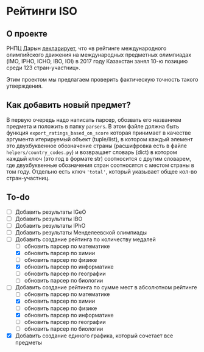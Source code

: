 # Рейтинги ISO

## О проекте

РНПЦ Дарын [декларирует](https://daryn.kz/о-центре/), что «в рейтинге международного олимпийского движения на международных предметных олимпиадах (IMO, IPHO, ICHO, IBO, IOI) в 2017 году Казахстан занял 10-ю позицию среди 123 стран-участниц».

Этим проектом мы предлагаем проверить фактическую точность такого утверждения.

## Как добавить новый предмет?

В первую очередь надо написать парсер, обозвать его названием предмета и положить в папку `parsers`. В этом файле должна быть функция `export_ratings_based_on_score` которая принимает в качестве аргумента итерируемый объект (tuple/list), в котором каждый элемент это двухбуквенное обозначение страны (расшифровка есть в файле `helpers/country_codes.py`) и возвращает словарь (dict) в котором каждый ключ (это год в формате str) соотносится с другим словарем, где двухбуквенные обозначения стран соотносятся с местом страны в том году. Отдельно есть ключ `'total'`, который указывает общее кол-во стран-участниц.

## To-do

- [ ] Добавить результаты IGeO
- [ ] Добавить результаты IBO
- [ ] Добавить результаты IPhO
- [ ] Добавить результаты Менделеевской олимпиады
- [ ] Добавить создание рейтинга по количеству медалей
    - [ ] обновить парсер по математике
    - [x] обновить парсер по химии
    - [ ] обновить парсер по физике
    - [x] обновить парсер по информатике
    - [ ] обновить парсер по географии
    - [ ] обновить парсер по биологии
- [ ] Добавить создание рейтинга по сумме мест в абсолютном рейтинге
    - [ ] обновить парсер по математике
    - [x] обновить парсер по химии
    - [ ] обновить парсер по физике
    - [x] обновить парсер по информатике
    - [ ] обновить парсер по географии
    - [ ] обновить парсер по биологии
- [x] Добавить создание единого графика, который сочетает все предметы
